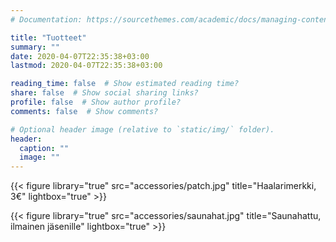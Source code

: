 ```yaml
---
# Documentation: https://sourcethemes.com/academic/docs/managing-content/

title: "Tuotteet"
summary: ""
date: 2020-04-07T22:35:38+03:00
lastmod: 2020-04-07T22:35:38+03:00

reading_time: false  # Show estimated reading time?
share: false  # Show social sharing links?
profile: false  # Show author profile?
comments: false  # Show comments?

# Optional header image (relative to `static/img/` folder).
header:
  caption: ""
  image: ""
---
```


{{< figure library="true" src="accessories/patch.jpg" title="Haalarimerkki, 3€" lightbox="true" >}}

{{< figure library="true" src="accessories/saunahat.jpg" title="Saunahattu, ilmainen jäsenille" lightbox="true" >}}
